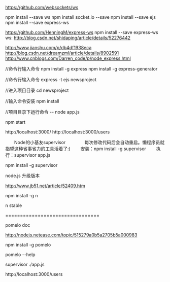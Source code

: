 https://github.com/websockets/ws


npm install --save ws
npm install socket.io --save
npm install --save ejs
npm install --save express-ws


https://github.com/HenningM/express-ws
npm install --save express-ws
ws:
http://blog.csdn.net/shidaping/article/details/52276442

http://www.jianshu.com/p/db4df1938eca
http://blog.csdn.net/dreamzml/article/details/8902591
http://www.cnblogs.com/Darren_code/p/node_express.html




//命令行输入命令
    npm install -g express
    npm install -g express-generator


//命令行输入命令
        express -t ejs newsproject


//进入项目目录
        cd newsproject

//输入命令安装
        npm install

//项目目录下运行命令
        -- node app.js

npm start


http://localhost:3000/
http://localhost:3000/users






　　Node的小基友supervisor　　
　　每次修改代码后会自动重启。懒程序员就指望这种省事省力的工具活着了:)
　　安装：npm install -g supervisor
　　执行：supervisor app.js


npm install -g supervisor





node.js 升级版本

http://www.jb51.net/article/52409.htm

npm install -g n

n stable


================================

pomelo doc

http://nodejs.netease.com/topic/515279a0b5a2705b5a000983


npm install -g pomelo

pomelo --help


<!-- 开发时用 ==================================================== -->

<!-- supervisor ./bin/www -->


supervisor ./app.js

http://localhost:3000/users


